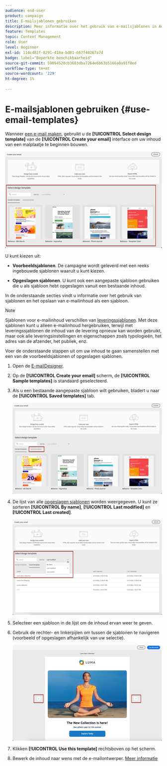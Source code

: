 ```yaml
---
audience: end-user
product: campaign
title: E-mailsjablonen gebruiken
description: Meer informatie over het gebruik van e-mailsjablonen in Adobe Campaign
feature: Templates
topic: Content Management
role: User
level: Beginner
exl-id: 114c482f-8291-418a-bd81-667f40267a7d
badge: label="Beperkte beschikbaarheid"
source-git-commit: 59094528cb3683dba7264e6b63b5166a0a91f8ed
workflow-type: tm+mt
source-wordcount: '229'
ht-degree: 1%

---
```


# E-mailsjablonen gebruiken {#use-email-templates}

Wanneer [een e-mail maken](../email/create-email.md), gebruikt u de **[!UICONTROL Select design template]** van de **[!UICONTROL Create your email]** interface om uw inhoud van een malplaatje te beginnen bouwen.

![](assets/email_designer-templates.png)

U kunt kiezen uit:

* **Voorbeeldsjablonen**. De campagne wordt geleverd met een reeks ingebouwde sjablonen waaruit u kunt kiezen.

* **Opgeslagen sjablonen**. U kunt ook een aangepaste sjabloon gebruiken die u als sjabloon hebt opgeslagen vanuit een bestaande inhoud.

In de onderstaande secties vindt u informatie over het gebruik van sjablonen en het opslaan van e-mailinhoud als een sjabloon.

>[!NOTE]
>
>Sjablonen voor e-mailinhoud verschillen van [leveringssjablonen](../msg/delivery-template.md). Met deze sjablonen kunt u alleen e-mailinhoud hergebruiken, terwijl met leveringssjablonen de inhoud van de levering opnieuw kan worden gebruikt, maar ook alle leveringsinstellingen en eigenschappen zoals typologieën, het adres van de afzender, het publiek, enz.

Voer de onderstaande stappen uit om uw inhoud te gaan samenstellen met een van de voorbeeldsjablonen of opgeslagen sjablonen.

1. Open de [E-mailDesigner](create-email-content.md).

1. Op de **[!UICONTROL Create your email]** scherm, de **[!UICONTROL Sample templates]** is standaard geselecteerd.

1. Als u een bestaande aangepaste sjabloon wilt gebruiken, bladert u naar de **[!UICONTROL Saved templates]** tab.

   ![](assets/email_designer-saved-templates-tab.png)

1. De lijst van alle [opgeslagen sjablonen](#save-as-template) worden weergegeven. U kunt ze sorteren **[!UICONTROL By name]**, **[!UICONTROL Last modified]** en **[!UICONTROL Last created]**.

   ![](assets/email_designer-saved-templates.png)

1. Selecteer een sjabloon in de lijst om de inhoud ervan weer te geven.

1. Gebruik de rechter- en linkerpijlen om tussen de sjablonen te navigeren (voorbeeld of opgeslagen afhankelijk van uw selectie).

   ![](assets/email_designer-saved-templates-navigate.png)

1. Klikken **[!UICONTROL Use this template]** rechtsboven op het scherm.

1. Bewerk de inhoud naar wens met de e-mailontwerper. [Meer informatie](create-email-content.md)

